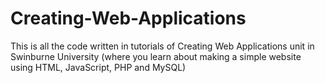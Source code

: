# Creating-Web-Applications
This is all the code written in tutorials of Creating Web Applications unit in Swinburne University (where you learn about making a simple website using HTML, JavaScript, PHP and MySQL)
